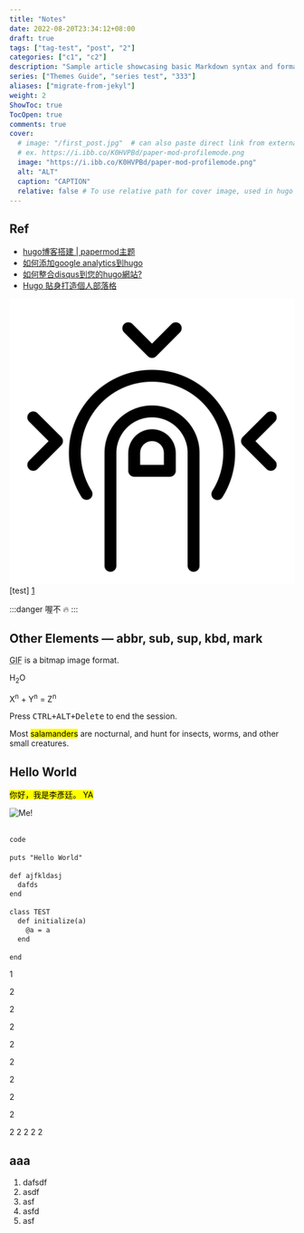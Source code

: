 ```yaml
---
title: "Notes"
date: 2022-08-20T23:34:12+08:00
draft: true
tags: ["tag-test", "post", "2"]
categories: ["c1", "c2"]
description: "Sample article showcasing basic Markdown syntax and formatting for HTML elements."
series: ["Themes Guide", "series test", "333"]
aliases: ["migrate-from-jekyl"]
weight: 2
ShowToc: true
TocOpen: true
comments: true
cover:
  # image: "/first_post.jpg"  # can also paste direct link from external site
  # ex. https://i.ibb.co/K0HVPBd/paper-mod-profilemode.png
  image: "https://i.ibb.co/K0HVPBd/paper-mod-profilemode.png"
  alt: "ALT"
  caption: "CAPTION"
  relative: false # To use relative path for cover image, used in hugo Page-bundles
---
```

## Ref
- [hugo博客搭建 | papermod主题](https://www.sulvblog.cn/posts/blog/build_hugo/#4%e9%85%8d%e7%bd%ae%e6%96%87%e4%bb%b6)
- [如何添加google analytics到hugo](https://andrewu.page/zh-tw/archives/)
- [如何整合disqus到您的hugo網站?](https://andrewu.page/zh-tw/2022/02/%e5%a6%82%e4%bD%95%E6%95%B4%E5%90%88disqus%E5%88%B0%E6%82%A8%E7%9A%84hugo%E7%B6%B2%E7%AB%99/)
- [Hugo 貼身打造個人部落格](https://ithelp.ithome.com.tw/users/20106430/ironman/3613)

![image](img.png)
[test] [1]

[1]: hihihiih "hi"

:::danger
喔不 :fire:
:::

## Other Elements — abbr, sub, sup, kbd, mark

<abbr title="Graphics Interchange Format">GIF</abbr> is a bitmap image format.

H<sub>2</sub>O

X<sup>n</sup> + Y<sup>n</sup> = Z<sup>n</sup>

Press <kbd><kbd>CTRL</kbd>+<kbd>ALT</kbd>+<kbd>Delete</kbd></kbd> to end the session.

Most <mark>salamanders</mark> are nocturnal, and hunt for insects, worms, and other small creatures.
## Hello World

<mark> 你好，我是李彥廷。 YA </mark>

![Me!](/Xnip2022-06-27_15-31-42.jpg)


```

code

puts "Hello World"

def ajfkldasj
  dafds
end

class TEST
  def initialize(a)
    @a = a
  end

end
```
1

2

2

2

2


2

2


2

2

2
2
2
2
2


## aaa
1. dafsdf
2. asdf
3. asf
4. asfd
5. asf
